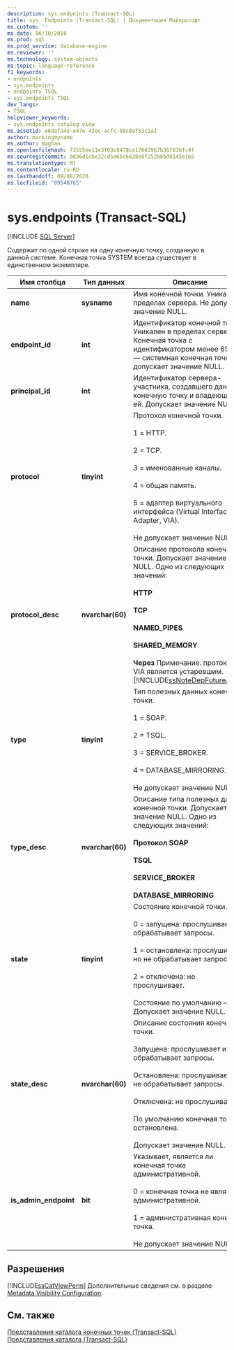 ```yaml
---
description: sys.endpoints (Transact-SQL)
title: sys. Endpoints (Transact-SQL) | Документация Майкрософт
ms.custom: ''
ms.date: 06/10/2016
ms.prod: sql
ms.prod_service: database-engine
ms.reviewer: ''
ms.technology: system-objects
ms.topic: language-reference
f1_keywords:
- endpoints
- sys.endpoints
- endpoints_TSQL
- sys.endpoints_TSQL
dev_langs:
- TSQL
helpviewer_keywords:
- sys.endpoints catalog view
ms.assetid: e6dafa4e-e47e-43ec-acfc-88c0af53c1a1
author: markingmyname
ms.author: maghan
ms.openlocfilehash: 73555ee11e3f03c8478ca170039b7b367036fc4f
ms.sourcegitcommit: dd36d1cbe32cd5a65c6638e8f252b0bd8145e165
ms.translationtype: MT
ms.contentlocale: ru-RU
ms.lasthandoff: 09/08/2020
ms.locfileid: "89548765"
---
```

# <a name="sysendpoints-transact-sql"></a>sys.endpoints (Transact-SQL)
[!INCLUDE [SQL Server](../../includes/applies-to-version/sqlserver.md)]

  Содержит по одной строке на одну конечную точку, созданную в данной системе. Конечная точка SYSTEM всегда существует в единственном экземпляре.  
  
|Имя столбца|Тип данных|Описание|  
|-----------------|---------------|-----------------|  
|**name**|**sysname**|Имя конечной точки. Уникален в пределах сервера. Не допускает значение NULL.|  
|**endpoint_id**|**int**|Идентификатор конечной точки. Уникален в пределах сервера. Конечная точка с идентификатором менее 65536 — системная конечная точка. Не допускает значение NULL.|  
|**principal_id**|**int**|Идентификатор сервера-участника, создавшего данную конечную точку и владеющего ей. Допускает значение NULL.|  
|**protocol**|**tinyint**|Протокол конечной точки.<br /><br /> 1 = HTTP.<br /><br /> 2 = TCP.<br /><br /> 3 = именованные каналы.<br /><br /> 4 = общая память.<br /><br /> 5 = адаптер виртуального интерфейса (Virtual Interface Adapter, VIA).<br /><br /> Не допускает значение NULL.|  
|**protocol_desc**|**nvarchar(60)**|Описание протокола конечной точки. Допускает значение NULL. Одно из следующих значений:<br /><br /> **HTTP**<br /><br /> **TCP**<br /><br /> **NAMED_PIPES**<br /><br /> **SHARED_MEMORY**<br /><br /> **Через** Примечание. протокол VIA является устаревшим. [!INCLUDE[ssNoteDepFutureAvoid](../../includes/ssnotedepfutureavoid-md.md)]|  
|**type**|**tinyint**|Тип полезных данных конечной точки.<br /><br /> 1 = SOAP.<br /><br /> 2 = TSQL.<br /><br /> 3 = SERVICE_BROKER.<br /><br /> 4 = DATABASE_MIRRORING.<br /><br /> Не допускает значение NULL.|  
|**type_desc**|**nvarchar(60)**|Описание типа полезных данных конечной точки. Допускает значение NULL. Одно из следующих значений:<br /><br /> **Протокол SOAP**<br /><br /> **TSQL**<br /><br /> **SERVICE_BROKER**<br /><br /> **DATABASE_MIRRORING**|  
|**state**|**tinyint**|Состояние конечной точки.<br /><br /> 0 = запущена: прослушивает и обрабатывает запросы.<br /><br /> 1 = остановлена: прослушивает, но не обрабатывает запросы.<br /><br /> 2 = отключена: не прослушивает.<br /><br /> Состояние по умолчанию — 1. Допускает значение NULL.|  
|**state_desc**|**nvarchar(60)**|Описание состояния конечной точки.<br /><br /> Запущена: прослушивает и обрабатывает запросы.<br /><br /> Остановлена: прослушивает, но не обрабатывает запросы.<br /><br /> Отключена: не прослушивает.<br /><br /> По умолчанию конечная точка остановлена.<br /><br /> Допускает значение NULL.|  
|**is_admin_endpoint**|**bit**|Указывает, является ли конечная точка административной.<br /><br /> 0 = конечная точка не является административной.<br /><br /> 1 = административная конечная точка.<br /><br /> Не допускает значение NULL.|  
  
## <a name="permissions"></a>Разрешения  
 [!INCLUDE[ssCatViewPerm](../../includes/sscatviewperm-md.md)] Дополнительные сведения см. в разделе [Metadata Visibility Configuration](../../relational-databases/security/metadata-visibility-configuration.md).  
  
## <a name="see-also"></a>См. также  
 [Представления каталога конечных точек (Transact-SQL)](../../relational-databases/system-catalog-views/endpoints-catalog-views-transact-sql.md)   
 [Представления каталога (Transact-SQL)](../../relational-databases/system-catalog-views/catalog-views-transact-sql.md)  
  
  
